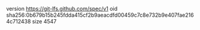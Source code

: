 version https://git-lfs.github.com/spec/v1
oid sha256:0b679b15b245fdda415cf2b9aeacdfd00459c7c8e732b9e407fae2164c712438
size 4547
